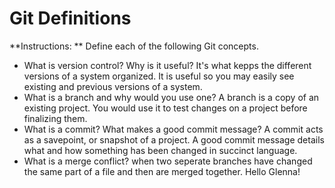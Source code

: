 # Git Definitions

**Instructions: ** Define each of the following Git concepts.

* What is version control?  Why is it useful?
	It's what kepps the different versions of a system organized. It is useful so you may easily see existing and previous versions of a system.
* What is a branch and why would you use one?
	A branch is a copy of an existing project. You would use it to test changes on a project before finalizing them. 
* What is a commit? What makes a good commit message?
	A commit acts as a savepoint, or snapshot of a project. A good commit message details what and how something has been changed in succinct language. 
* What is a merge conflict?
	when two seperate branches have changed the same part of a file and then are merged together. 
	Hello Glenna!